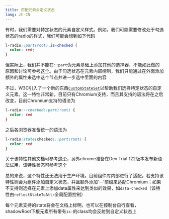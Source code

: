 ```yaml
---
title: 匹配元素自定义状态
lang: zh-CN
---
```


有时，我们需要对特定状态的元素自定义样式。例如，我们可能需要修改处于勾选状态的radio的样式，我们可能会想到如下代码
```css
l-radio::part(root).is-checked {
  color: red;
}
```
但实际上，我们并不能在`::part`伪元素基础上添加其他的选择器，不能如此做的原因和讨论可参考[这个](https://github.com/w3c/csswg-drafts/issues/3431)。由于勾选状态在元素内部控制，我们只能通过在外面添加额外的属性来选中这个节点并进一步选中里面的内容

不过，W3C引入了一个新的东西[`CustomStateSet`](https://developer.mozilla.org/en-US/docs/Web/API/CustomStateSet)以帮助我们选择特定状态的自定义元素。这一特性非常新，目前只有Chromium支持，而且其支持的语法将在之后改变，目前Chromium支持的语法为
```css
l-radio:--checked::part(root) {
  color: red
}
```
之后各浏览器准备统一的语法为
```css
l-radio:state(checked)::part(root) {
  color: red
}
```
关于该特性其他文档可参考[这个](https://github.com/whatwg/html/pull/8467)，另外chrome准备在Dev Trial 122版本发布新语法试用，该特性状态可参考[这个](https://chromestatus.com/feature/5586433790443520)

总的来说，这个特性还无法用于生产环境，目前组件库内部进行了适配，若支持该特性则会为组件添加自定义状态，并且额外添加'--'前缀来适配Chromium；如果不支持则选择在元素上添加data属性来达到类似的效果，如`data-checked`（该特性由`reflectStateToAttr`全局配置控制）

每个元素支持的state将会在文档上标明，也可以在控制台自行查看，shadowRoot下根元素所有带有`is-`的class均会反射到自定义状态上